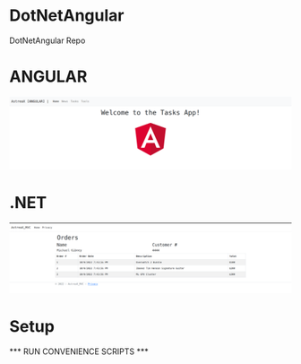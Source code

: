 # DotNetAngular
DotNetAngular Repo
 
# ANGULAR
![ANGULAR HOME](./angular/angular-home.png?raw=true)

# .NET
![CUSTOMER ORDERS](./dotnet/orders-screen.png?raw=true)

# Setup
*** RUN CONVENIENCE SCRIPTS ***

